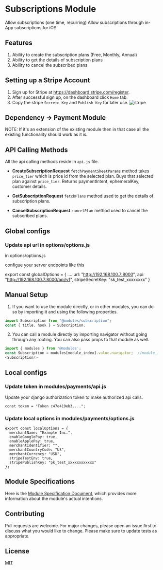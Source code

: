 # Subscriptions Module
Allow subscriptions (one time, recurring)
Allow subscriptions through in-App subscriptions for iOS

## Features
1. Ability to create the subscription plans (Free, Monthly, Annual)
2. Ability to get the details of subscription plans
3. Ability to cancel the subscribed plans 

## Setting up a Stripe Account
1. Sign up for Stripe at https://dashboard.stripe.com/register.
2. After successful sign up, on the dashboard click `Home` tab.
3. Copy the stripe `Secrete Key` and `Publish Key` for later use.
![stripe](https://user-images.githubusercontent.com/76822297/227866954-e3fd72a4-e8c5-46e2-84d8-d0e59bc91a5c.png)

## Dependency -> Payment Module

NOTE: If it's an extension of the existing module then in that case all the existing functionality should work as it is.

## API Calling Methods
All the api calling methods reside in `api.js` file.

* **CreateSubscriptionRequest**
`fetchPaymentSheetParams` method takes `price_tier` which is price id from the selected plan. Buys that selected plan against `price_tier`. Returns  paymentIntent, ephemeralKey, customer details.

* **GetSubscriptionRequest**
`fetchPlans` method used to get the details of subscription plans.

* **CancelSubscriptionRequest**
`cancelPlan` method used to cancel the subscribed plans.
## Global configs

### Update api url in options/options.js
in options/options.js

configue your server endpoints like this

export const globalOptions = {
  ....
  url: "http://192.168.100.7:8000",
  api: "http://192.168.100.7:8000/api/v1",
  stripeSecretKey: "sk_test_xxxxxxxx"
}

## Manual Setup

1. If you want to use the module directly, or in other modules, you can do so by importing it and using the following properties.

```javascript
import Subscription from "@modules/subscription";
const { title, hook } = Subscription;
```

2. You can call a module directly by importing navigator without going through any routing. You can also pass props to that module as well.
```javascript
import { modules } from '@modules';
const Subscription = modules[module_index].value.navigator;  //module_index : position of the module in modules folder
<Subscription/>
```
## Local configs

### Update token in modules/payments/api.js
Update your django authorization token to make authorized api calls.
```
const token = "Token c47e419eb3....";
```

### Update local options in modules/payments/options.js
```
export const localOptions = {
  merchantName: "Example Inc.",
  enableGooglePay: true,
  enableApplePay: true,
  merchantIdentifier: "",
  merchantCountryCode: "US",
  merchantCurrency: "USD",
  stripeTestEnv: true,
  stripePublishKey: "pk_test_xxxxxxxxxxxx"
};
```
## Module Specifications
Here is the [Module Specification Document](https://docs.google.com/document/d/1jO5jWPBdzSTSoE2ZL3anqg9NK7s_Ph-cXefd-bOBLOg/edit?usp=sharing), which provides more information about the module's actual intentions.
## Contributing
Pull requests are welcome. For major changes, please open an issue first to discuss what you would like to change.
Please make sure to update tests as appropriate.
## License
[MIT](https://choosealicense.com/licenses/mit/)